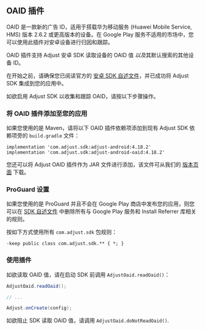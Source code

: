 ## OAID 插件

OAID 是一款新的广告 ID，适用于搭载华为移动服务 (Huawei Mobile Service, HMS) 版本 2.6.2 或更高版本的设备。在 Google Play 服务不适用的市场中，您可以使用此插件对安卓设备进行归因和跟踪。 

OAID 插件支持 Adjust 安卓 SDK 读取设备的 OAID 值 *以及*其默认搜索的其他设备 ID。 

在开始之前，请确保您已阅读官方的 [安卓 SDK 自述文件][readme]，并已成功将 Adjust SDK 集成到您的应用中。

如欲启用 Adjust SDK 以收集和跟踪 OAID，请按以下步骤操作。

### 将 OAID 插件添加至您的应用

如果您使用的是 Maven，请将以下 OAID 插件依赖项添加到现有 Adjust SDK 依赖项旁的 `build.gradle` 文件：

```
implementation 'com.adjust.sdk:adjust-android:4.18.2'
implementation 'com.adjust.sdk:adjust-android-oaid:4.18.2'
```

您还可以将 Adjust OAID 插件作为 JAR 文件进行添加，该文件可从我们的 [版本页面][releases] 下载。

### ProGuard 设置

如果您使用的是 ProGuard 并且不会在 Google Play 商店中发布您的应用，则您可以在 [SDK 自述文件][readme proguard] 中删除所有与 Google Play 服务和 Install Referrer 库相关的规则。

按如下方式使用所有 `com.adjust.sdk` 包规则：

```
-keep public class com.adjust.sdk.** { *; }
```

### 使用插件

如欲读取 OAID 值，请在启动 SDK 前调用 `AdjustOaid.readOaid()`：

```java
AdjustOaid.readOaid();

// ...

Adjust.onCreate(config);
```

如欲阻止 SDK 读取 OAID 值，请调用 `AdjustOaid.doNotReadOaid()`.


[readme]:  ../../chinese/README.md
[releases]: https://github.com/adjust/android_sdk/releases
[readme proguard]:  ../../chinese/README.md#qs-proguard
